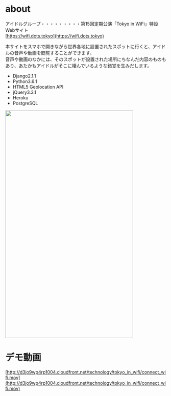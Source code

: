 # about
アイドルグループ・・・・・・・・・第15回定期公演「Tokyo in WiFi」特設Webサイト    
[https://wifi.dots.tokyo](https://wifi.dots.tokyo)

本サイトをスマホで開きながら世界各地に設置されたスポットに行くと、アイドルの音声や動画を閲覧することができます。  
音声や動画のなかには、そのスポットが設置された場所にちなんだ内容のものもあり、あたかもアイドルがそこに棲んでいるような錯覚を生みだします。  

- Django2.1.1  
- Python3.6.1
- HTML5 Geolocation API
- jQuery3.3.1
- Heroku
- PostgreSQL

<img src="http://d3jo9wp4rp1004.cloudfront.net/technology/tokyo_in_wifi/connect_wifi_poster.png" width="400" height="711">

# デモ動画
[http://d3jo9wp4rp1004.cloudfront.net/technology/tokyo_in_wifi/connect_wifi.mov](http://d3jo9wp4rp1004.cloudfront.net/technology/tokyo_in_wifi/connect_wifi.mov)